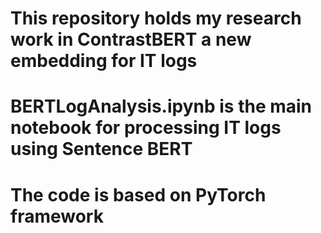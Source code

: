 # This repository holds my research work in ContrastBERT a new embedding for IT logs
# BERTLogAnalysis.ipynb is the main notebook for processing IT logs using Sentence BERT
# The code is based on PyTorch framework
